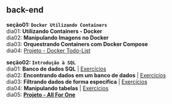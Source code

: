 ## back-end

**seção01: `Docker Utilizando Containers`**  
dia01: **Utilizando Containers - Docker**  
dia02: **Manipulando Imagens no Docker**  
dia03: **Orquestrando Containers com Docker Compose**  
dia04: [Projeto - Docker Todo-List](https://github.com/CalebeLAR/docker-todo-list)  

**seção02: `Introdução à SQL`**  
dia01: **Banco de dados SQL** | [Exercícios](https://github.com/CalebeLAR/trybe_exercises/tree/back-end.section02.day01)  
dia02: **Encontrando dados em um banco de dados** | [Exercícios](https://github.com/CalebeLAR/trybe_exercises/tree/back-end.section02.day02)  
dia03: **Filtrando dados de forma específica** | [Exercícios](https://github.com/CalebeLAR/trybe_exercises/tree/back-end.section02.day03)  
dia04: **Manipulando tabelas** | [Exercícios](https://github.com/CalebeLAR/trybe_exercises/tree/back-end.section02.day04)  
dia05: [**Projeto - All For One**](https://github.com/CalebeLAR/trybe_17_mysql_all_for_one)  